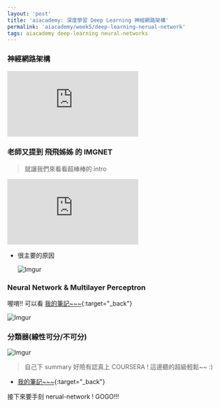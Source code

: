 ```yaml
---
layout: 'post'
title: 'aiacademy: 深度學習 Deep Learning 神經網路架構'
permalink: 'aiacademy/week5/deep-learning-nerual-network'
tags: aiacademy deep-learning neural-networks
---
```


### 神經網路架構

<iframe src="https://www.youtube.com/embed/gYASL27Hn40" frameborder="0" allow="accelerometer; autoplay; encrypted-media; gyroscope; picture-in-picture" allowfullscreen></iframe>

### 老師又提到 飛飛姊姊 的 IMGNET

> 就讓我們來看看超棒棒的 intro

<iframe src="https://www.youtube.com/embed/vT1JzLTH4G4" frameborder="0" allow="accelerometer; autoplay; encrypted-media; gyroscope; picture-in-picture" allowfullscreen></iframe>

- 很主要的原因
   
   ![Imgur](https://i.imgur.com/8KR0WDJ.gif)



### Neural Network & Multilayer Perceptron

喔唷!! 可以看 [我的筆記~~~](https://yuting3656.github.io/yutingblog/blog/tag.html#neural-networks){:target="_back"}


![Imgur](https://i.imgur.com/dJjPtLs.gif)


### 分類器(線性可分/不可分)

![Imgur](https://i.imgur.com/raHvqxM.gif) 

>自己下 summary 好險有認真上 COURSERA ! 這邊聽的超級輕鬆~~ :)  

   - [我的筆記~~~](https://yuting3656.github.io/yutingblog/blog/tag.html#neural-networks){:target="_back"} 

接下來要手刻 nerual-network ! GOGO!!!
